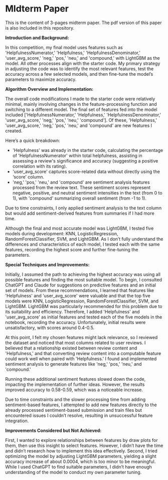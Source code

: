 # **MIdterm Paper**
This is the content of 3-pages midterm paper. The pdf version of this paper is also included in this repository.

**Introduction and Background:**

In this competition, my final model uses features such as 'HelpfulnessNumerator,' 'Helpfulness,' 'HelpfulnessDenominator,' 'user_avg_score,' 'neg,' 'pos,' 'neu,' and 'compound,' with LightGBM as the model. All other processes align with the starter code. My primary strategy in adjusting the code was to identify the most relevant features, test the accuracy across a few selected models, and then fine-tune the model’s parameters to maximize accuracy.

**Algorithm Overview and Implementation:**

The overall code modifications I made to the starter code were relatively minimal, mainly involving changes in the feature-processing function and switching to a different model. The final set of features fed into the model included ['HelpfulnessNumerator,' 'Helpfulness,' 'HelpfulnessDenominator,' 'user_avg_score,' 'neg,' 'pos,' 'neu,' 'compound']. Of these, 'Helpfulness,' 'user_avg_score,' 'neg,' 'pos,' 'neu,' and 'compound' are new features I created. 

Here’s a quick breakdown: 
- 'Helpfulness' was already in the starter code, calculating the percentage of 'HelpfulnessNumerator' within total helpfulness, assisting in assessing a review's significance and accuracy (suggesting a positive correlation with its rating).
- 'user_avg_score' captures score-related data without directly using the ‘score’ column.
- 'neg,' 'pos,' 'neu,' and 'compound' are sentiment analysis features processed from the review text. These sentiment scores represent negative, positive, and neutral sentiment intensities in the text (from 0 to 1), with 'compound' summarizing overall sentiment (from -1 to 1).

Due to time constraints, I only applied sentiment analysis to the text column but would add sentiment-derived features from summaries if I had more time. 

Although the final and most accurate model was LightGBM, I tested five models during development: KNN, LogisticRegression, RandomForestClassifier, SVM, and LightGBM. As I don’t fully understand the differences and characteristics of each model, I tested each with the same features, recording the highest score and further fine-tuning the parameters.

**Special Techniques and Improvements:**

Initially, I assumed the path to achieving the highest accuracy was using all possible features and finding the most suitable model. To begin, I consulted ChatGPT and Claude for suggestions on predictive features and an initial set of models. From these recommendations, I learned that features like 'Helpfulness' and 'user_avg_score' were valuable and that the top five models were KNN, LogisticRegression, RandomForestClassifier, SVM, and LightGBM. LightGBM was particularly recommended for this problem due to its suitability and efficiency. Therefore, I added 'Helpfulness' and 'user_avg_score' as initial features and tested each of the five models in the notebook, recording the accuracy. Unfortunately, initial results were unsatisfactory, with scores around 0.4-0.5.

At this point, I felt my chosen features might lack relevance, so I reviewed the dataset and noticed that most columns related to user reviews. I believed that a relationship existed between review content and 'Helpfulness,' and that converting review content into a computable feature could work well when paired with 'Helpfulness.' I found and implemented sentiment analysis to generate features like 'neg,' 'pos,' 'neu,' and 'compound.' 

Running these additional sentiment features slowed down the code, impacting the implementation of further ideas. However, the results improved accuracy to 0.58-0.59, which was a noticeable increase.

Due to time constraints and the slower processing time from adding sentiment-based features, I attempted to add new features directly to the already processed sentiment-based submission and train files but encountered issues I couldn’t resolve, resulting in unsuccessful feature integration.

**Improvements Considered but Not Achieved:**

First, I wanted to explore relationships between features by draw plots for them, then use this insight to select features. However, I didn’t have the time and didn’t research how to implement this idea effectively. Second, I tried optimizing the model by adjusting LightGBM parameters, yielding a slight accuracy increase of about 0.0004, which is too minor to be meaningful. While I used ChatGPT to find suitable parameters, I didn’t have enough understanding of the model to conduct my own parameter tuning.